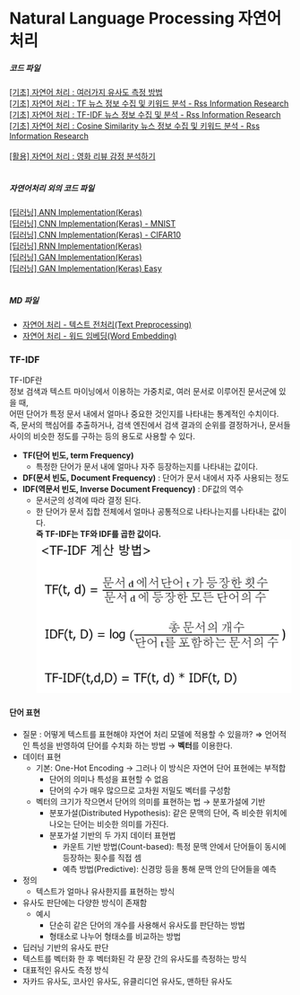 # Natural Language Processing 자연어 처리 

##### 코드 파일
[[기초] 자연어 처리 : 여러가지 유사도 측정 방법](./jupyter/Similarity.ipynb)  
[[기초] 자연어 처리 : TF 뉴스 정보 수집 및 키워드 분석 - Rss Information Research](./jupyter/rss_ir_TF2.ipynb)  
[[기초] 자연어 처리 : TF-IDF 뉴스 정보 수집 및 분석 - Rss Information Research](./jupyter/rss_ir_TF-IDF.ipynb)  
[[기초] 자연어 처리 : Cosine Similarity 뉴스 정보 수집 및 키워드 분석 - Rss Information Research](./jupyter/rss_ir-CosineSimilarity.ipynb)  
   
[[활용] 자연어 처리 : 영화 리뷰 감정 분석하기](./jupyter/Sentiment_movie_review.ipynb)  
   
##### 자연어처리 외의 코드 파일
[[딥러닝] ANN Implementation(Keras)](./jupyter/deeplearning/ANN_Implementation.ipynb)  
[[딥러닝] CNN Implementation(Keras) - MNIST](./jupyter/deeplearning/CNN_Implementation(Mnist).ipynb)  
[[딥러닝] CNN Implementation(Keras) - CIFAR10](./jupyter/deeplearning/CNN_Implementation(CIFAR10).ipynb)  
[[딥러닝] RNN Implementation(Keras)](./jupyter/deeplearning/RNN_Implementation.ipynb)  
[[딥러닝] GAN Implementation(Keras)](./jupyter/deeplearning/GAN_Implementation.ipynb)  
[[딥러닝] GAN Implementation(Keras) Easy](./jupyter/deeplearning/GAN_Implementation(Easy).ipynb)  
   
##### MD 파일
- [자연어 처리 -  텍스트 전처리(Text Preprocessing)](./mdFiles/NLP_text_preprocessing.md)  
- [자연어 처리 - 워드 임베딩(Word Embedding)](./mdFiles/NLP_WordEmbedding.md)  
  
### TF-IDF
TF-IDF란  
정보 검색과 텍스트 마이닝에서 이용하는 가중치로, 여러 문서로 이루어진 문서군에 있을 때,  
어떤 단어가 특정 문서 내에서 얼마나 중요한 것인지를 나타내는 통계적인 수치이다.   
즉, 문서의 핵심어를 추출하거나, 검색 엔진에서 검색 결과의 순위를 결정하거나,  문서들 사이의 비슷한 정도를 구하는 등의 용도로 사용할 수 있다.   
- **TF(단어 빈도, term Frequency)**
    - 특정한 단어가 문서 내에 얼마나 자주 등장하는지를 나타내는 값이다.  
- **DF(문서 빈도, Document Frequency)** : 단어가 문서 내에서 자주 사용되는 정도
- **IDF(역문서 빈도, Inverse Document Frequency)** : DF값의 역수  
    - 문서군의 성격에 따라 결정 된다.  
    - 한 단어가 문서 집합 전체에서 얼마나 공통적으로 나타나는지를 나타내는 값이다.  
**즉 TF-IDF는 TF와 IDF를 곱한 값이다.**   
![TF-IDF](./img/tf_idf.png)  

#### 단어 표현
- 질문 : 어떻게 텍스트를 표현해야 자연어 처리 모델에 적용할 수 있을까?
    ⇒ 언어적인 특성을 반영하여 단어를 수치화 하는 방법 → **벡터**를 이용한다.
- 데이터 표현
    - 기본: One-Hot Encoding → 그러나 이 방식은 자연어 단어 표현에는 부적합
        - 단어의 의미나 특성을 표현할 수 없음
        - 단어의 수가 매우 많으므로 고차원 저밀도 벡터를 구성함
    - 벡터의 크기가 작으면서 단어의 의미를 표현하는 법 → 분포가설에 기반
        - 분포가설(Distributed Hypothesis): 같은 문맥의 단어, 즉 비슷한 위치에 나오는 단어는 비슷한 의미를 가진다.
        - 분포가설 기반의 두 가지 데이터 표현법
            - 카운트 기반 방법(Count-based): 특정 문맥 안에서 단어들이 동시에 등장하는 횟수를 직접 셈
            - 예측 방법(Predictive): 신경망 등을 통해 문맥 안의 단어들을 예측
- 정의
    - 텍스트가 얼마나 유사한지를 표현하는 방식
- 유사도 판단에는 다양한 방식이 존재함
    - 예시
        - 단순히 같은 단어의 개수를 사용해서 유사도를 판단하는 방법
        - 형태소로 나누어 형태소를 비교하는 방법
- 딥러닝 기반의 유사도 판단
- 텍스트를 벡터화 한 후 벡터화된 각 문장 간의 유사도를 측정하는 방식
- 대표적인 유사도 측정 방식
- 자카드 유사도, 코사인 유사도, 유클리디언 유사도, 맨하탄 유사도